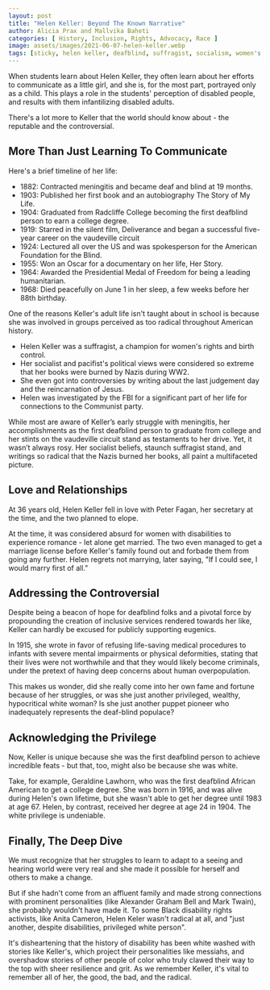 ```yaml
---
layout: post
title: "Helen Keller: Beyond The Known Narrative"
author: Alicia Prax and Mallvika Baheti
categories: [ History, Inclusion, Rights, Advocacy, Race ]
image: assets/images/2021-06-07-helen-keller.webp
tags: [sticky, helen keller, deafblind, suffragist, socialism, women's rights, eugenics, white privilege, disability rights, geraldine lawhorn, american history]
---
```

When students learn about Helen Keller, they often learn about her efforts to communicate as a little girl, and she is, for the most part, portrayed only as a child. This plays a role in the students' perception of disabled people, and results with them infantilizing disabled adults.

There's a lot more to Keller that the world should know about - the reputable and the controversial.

## More Than Just Learning To Communicate
Here's a brief timeline of her life:
- 1882: Contracted meningitis and became deaf and blind at 19 months.
- 1903: Published her first book and an autobiography The Story of My Life.
- 1904: Graduated from Radcliffe College becoming the first deafblind person to earn a college degree.
- 1919: Starred in the silent film, Deliverance and began a successful five-year career on the vaudeville circuit
- 1924: Lectured all over the US and was spokesperson for the American Foundation for the Blind.
- 1955: Won an Oscar for a documentary on her life, Her Story.
- 1964: Awarded the Presidential Medal of Freedom for being a leading humanitarian.
- 1968: Died peacefully on June 1 in her sleep, a few weeks before her 88th birthday.

One of the reasons Keller's adult life isn't taught about in school is because she was involved in groups perceived as too radical throughout American history.
- Helen Keller was a suffragist, a champion for women's rights and birth control.
- Her socialist and pacifist's political views were considered so extreme that her books were burned by Nazis during WW2.
- She even got into controversies by writing about the last judgement day and the reincarnation of Jesus.
- Helen was investigated by the FBI for a significant part of her life for connections to the Communist party.

While most are aware of Keller’s early struggle with meningitis, her accomplishments as the first deafblind person to graduate from college and her stints on the vaudeville circuit stand as testaments to her drive. Yet, it wasn’t always rosy. Her socialist beliefs, staunch suffragist stand, and writings so radical that the Nazis burned her books, all paint a multifaceted picture.

## Love and Relationships
At 36 years old, Helen Keller fell in love with Peter Fagan, her secretary at the time, and the two planned to elope.

At the time, it was considered absurd for women with disabilities to experience romance - let alone get married. The two even managed to get a marriage license before Keller's family found out and forbade them from going any further. Helen regrets not marrying, later saying, "If I could see, I would marry first of all."

## Addressing the Controversial
Despite being a beacon of hope for deafblind folks and a pivotal force by propounding the creation of inclusive services rendered towards her like, Keller can hardly be excused for publicly supporting eugenics.

In 1915, she wrote in favor of refusing life-saving medical procedures to infants with severe mental impairments or physical deformities, stating that their lives were not worthwhile and that they would likely become criminals, under the pretext of having deep concerns about human overpopulation.

This makes us wonder, did she really come into her own fame and fortune because of her struggles, or was she just another privileged, wealthy, hypocritical white woman? Is she just another puppet pioneer who inadequately represents the deaf-blind populace?

## Acknowledging the Privilege
Now, Keller is unique because she was the first deafblind person to achieve incredible feats - but that, too, might also be because she was white.

Take, for example, Geraldine Lawhorn, who was the first deafblind African American to get a college degree. She was born in 1916, and was alive during Helen's own lifetime, but she wasn't able to get her degree until 1983 at age 67. Helen, by contrast, received her degree at age 24 in 1904. The white privilege is undeniable.

## Finally, The Deep Dive
We must recognize that her struggles to learn to adapt to a seeing and hearing world were very real and she made it possible for herself and others to make a change.

But if she hadn't come from an affluent family and made strong connections with prominent personalities (like Alexander Graham Bell and Mark Twain), she probably wouldn't have made it. To some Black disability rights activists, like Anita Cameron, Helen Keler wasn't radical at all, and "just another, despite disabilities, privileged white person".

It's disheartening that the history of disability has been white washed with stories like Keller's, which project their personalities like messiahs, and overshadow stories of other people of color who truly clawed their way to the top with sheer resilience and grit. As we remember Keller, it's vital to remember all of her, the good, the bad, and the radical.

